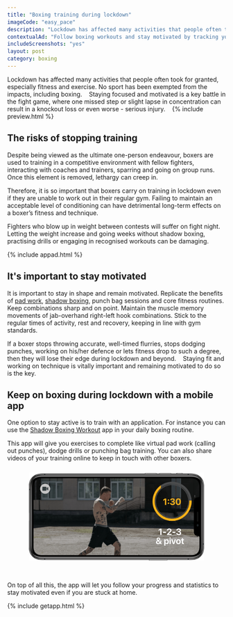 ```yaml
---
title: "Boxing training during lockdown"
imageCode: "easy_pace"
description: "Lockdown has affected many activities that people often took for granted, especially fitness and exercise. No sport has been exempted from the impacts, including boxing. Staying focused and motivated is key, so let's talk about this."
contextualAd: "Follow boxing workouts and stay motivated by tracking your progress with this iPhone app."
includeScreenshots: "yes"
layout: post
category: boxing
---
```


Lockdown has affected many activities that people often took for granted, especially fitness and exercise. No sport has been exempted from the impacts, including boxing. 
 
Staying focused and motivated is a key battle in the fight game, where one missed step or slight lapse in concentration can result in a knockout loss or even worse - serious injury. 
 
{% include preview.html %}

## The risks of stopping training

Despite being viewed as the ultimate one-person endeavour, boxers are used to training in a competitive environment with fellow fighters, interacting with coaches and trainers, sparring and going on group runs. Once this element is removed, lethargy can creep in.

Therefore, it is so important that boxers carry on training in lockdown even if they are unable to work out in their regular gym. Failing to maintain an acceptable level of conditioning can have detrimental long-term effects on a boxer’s fitness and technique.

Fighters who blow up in weight between contests will suffer on fight night. Letting the weight increase and going weeks without shadow boxing, practising drills or engaging in recognised workouts can be damaging.

{% include appad.html %}

## It's important to stay motivated

It is important to stay in shape and remain motivated. Replicate the benefits of [pad work][3], [shadow boxing][1], punch bag sessions and core fitness routines. Keep combinations sharp and on point. Maintain the muscle memory movements of jab-overhand right-left hook combinations. Stick to the regular times of activity, rest and recovery, keeping in line with gym standards.

If a boxer stops throwing accurate, well-timed flurries, stops dodging punches, working on his/her defence or lets fitness drop to such a degree, then they will lose their edge during lockdown and beyond. 
 
Staying fit and working on technique is vitally important and remaining motivated to do so is the key.

## Keep on boxing during lockdown with a mobile app

One option to stay active is to train with an application. For instance you can use the [Shadow Boxing Workout][2] app in your daily boxing routine.

This app will give you exercises to complete like virtual pad work (calling out punches), dodge drills or punching bag training. You can also share videos of your training online to keep in touch with other boxers.

<div style='text-align: center'><img src='/assets/screenshot_practice_rotated.png' style='width: 80%;margin: 10px 0px 30px 0px;' alt='Box at home with an app, record yourself'/></div>

On top of all this, the app will let you follow your progress and statistics to stay motivated even if you are stuck at home.

{% include getapp.html %}

[1]:	/importance-of-shadow-boxing/
[2]:	/
[3]:  /pad-work-boxing-reflexes/

